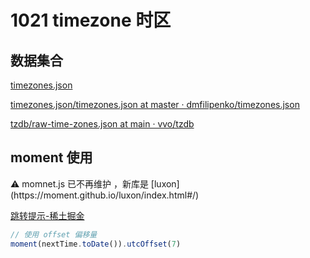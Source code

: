 # 1021 timezone 时区

## 数据集合

[timezones.json](1021%20timezone%20%E6%97%B6%E5%8C%BA%208a94d0dc20f14edfacd9447113a0846d/timezones.json)

[timezones.json/timezones.json at master · dmfilipenko/timezones.json](https://github.com/dmfilipenko/timezones.json/blob/master/timezones.json)

[tzdb/raw-time-zones.json at main · vvo/tzdb](https://github.com/vvo/tzdb/blob/main/raw-time-zones.json)

## moment 使用

<aside>
⚠️ momnet.js 已不再维护 ，新库是  [luxon](https://moment.github.io/luxon/index.html#/)

</aside>

[跳转提示-稀土掘金](https://link.juejin.cn/?target=https%3A%2F%2Fmoment.github.io%2Fluxon%2Findex.html%23%2F)

```jsx
// 使用 offset 偏移量
moment(nextTime.toDate()).utcOffset(7)
```
